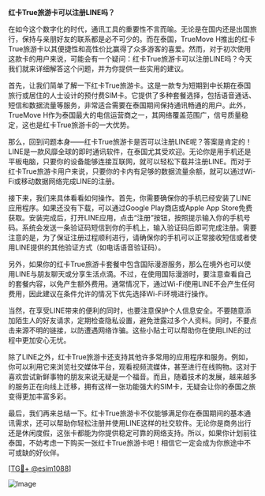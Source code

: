 **红卡True旅游卡可以注册LINE吗？**

在如今这个数字化的时代，通讯工具的重要性不言而喻。无论是在国内还是出国旅行，保持与亲朋好友的联系都是必不可少的。而在泰国，TrueMove H推出的红卡True旅游卡以其便捷性和高性价比赢得了众多游客的喜爱。然而，对于初次使用这款卡的用户来说，可能会有一个疑问：红卡True旅游卡可以注册LINE吗？今天我们就来详细解答这个问题，并为你提供一些实用的建议。

首先，让我们简单了解一下红卡True旅游卡。这是一款专为短期到中长期在泰国旅行或居住的人士设计的预付费SIM卡。它提供了多种套餐选择，包括语音通话、短信和数据流量等服务，非常适合需要在泰国期间保持通讯畅通的用户。此外，TrueMove H作为泰国最大的电信运营商之一，其网络覆盖范围广，信号质量稳定，这也是红卡True旅游卡的一大优势。

那么，回到问题本身——红卡True旅游卡是否可以注册LINE呢？答案是肯定的！LINE是一款风靡全球的即时通讯软件，在泰国尤其受欢迎。无论你是用手机还是平板电脑，只要你的设备能够连接互联网，就可以轻松下载并注册LINE。而对于红卡True旅游卡用户来说，只要你的卡内有足够的数据流量余额，就可以通过Wi-Fi或移动数据网络完成LINE的注册。

接下来，我们来具体看看如何操作。首先，你需要确保你的手机已经安装了LINE应用程序。如果还没有下载，可以通过Google Play商店或Apple App Store免费获取。安装完成后，打开LINE应用，点击“注册”按钮，按照提示输入你的手机号码。系统会发送一条验证码短信到你的手机上，输入验证码后即可完成注册。需要注意的是，为了保证注册过程顺利进行，请确保你的手机可以正常接收短信或者使用LINE提供的其他验证方式（如电话语音验证码）。

另外，如果你的红卡True旅游卡套餐中包含国际漫游服务，那么在境外也可以使用LINE与朋友聊天或分享生活点滴。不过，在使用国际漫游时，要注意查看自己的套餐内容，以免产生额外费用。通常情况下，通过Wi-Fi使用LINE不会产生任何费用，因此建议在条件允许的情况下优先选择Wi-Fi环境进行操作。

当然，在享受LINE带来的便利的同时，也要注意保护个人信息安全。不要随意添加陌生人的好友请求，定期检查隐私设置，避免泄露过多个人资料。同时，不要点击来源不明的链接，以防遭遇网络诈骗。这些小贴士可以帮助你在使用LINE的过程中更加安心无忧。

除了LINE之外，红卡True旅游卡还支持其他许多常用的应用程序和服务。例如，你可以利用它来浏览社交媒体平台，观看视频流媒体，甚至进行在线购物。这对于喜欢尝试新鲜事物的朋友来说无疑是一个福音。而且，随着技术的发展，越来越多的服务正在向线上迁移，拥有这样一张功能强大的SIM卡，无疑会让你的泰国之旅变得更加丰富多彩。

最后，我们再来总结一下。红卡True旅游卡不仅能够满足你在泰国期间的基本通讯需求，还可以帮助你轻松注册并使用LINE这样的社交软件。无论你是商务出行还是休闲度假，这张卡都能为你提供稳定可靠的网络支持。所以，如果你计划前往泰国，不妨考虑一下购买一张红卡True旅游卡吧！相信它一定会成为你旅途中不可或缺的好伙伴。

[[TG💪+ @esim1088](https://t.me/s/esim1088)]

![Image](https://i.postimg.cc/4NQfJmqS/Snipaste-2025-05-13-00-14-12.png)